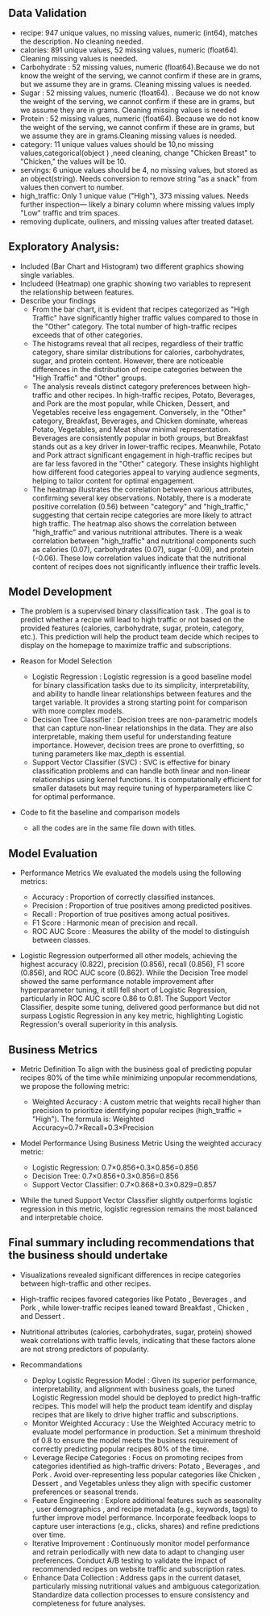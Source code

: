 ## Data Validation   
 - recipe: 947 unique values, no missing values, numeric (int64), matches the description. No    cleaning needed.
 - calories: 891 unique values, 52 missing values, numeric (float64). Cleaning missing values    is needed.
 - Carbohydrate : 52 missing values, numeric (float64).Because we do not      know the weight    of the serving, we cannot confirm if     these are in grams, but we assume    they are in    grams. Cleaning missing values is needed.
 - Sugar : 52 missing values, numeric (float64). . Because we do not know the weight of          the serving, we cannot confirm if these are in grams, but we assume they are    in grams.    Cleaning missing values is needed
 - Protein : 52 missing values, numeric (float64). Because we do not know    the weight of      the serving, we cannot confirm if these are in grams, but we assume they are    in            grams.Cleaning missing values is needed.
 - category: 11 unique values values should be 10,no missing values,categorical(object      )    ,need cleaning, change    "Chicken Breast" to "Chicken," the values will be 10.
 - servings: 6 unique values should be 4, no missing values, but stored as an object(string).    Needs  conversion to remove string "as a snack" from values then convert to number.
 - high_traffic: Only 1 unique value ("High"), 373 missing values. Needs further inspection—    likely a binary column where missing values imply "Low" traffic and trim spaces.
 - removing duplicate, ouliners, and missing values after treated dataset.
 
## Exploratory Analysis:  
  - Included (Bar Chart and Histogram) two different graphics showing single variables.
  - Includeed (Heatmap) one graphic showing two variables to represent the relationship           between features.
  - Describe your findings
    - From the bar chart, it is evident that recipes categorized as "High Traffic" have            significantly higher traffic values compared to those in the "Other" category. The total      number of high-traffic recipes exceeds that of other categories.
    - The histograms reveal that all recipes, regardless of their traffic category, share          similar distributions for calories, carbohydrates, sugar, and protein content. However,      there are noticeable differences in the distribution of recipe categories between the       "High Traffic" and "Other" groups.
    - The analysis reveals distinct category preferences between high-traffic and other            recipes. In high-traffic recipes, Potato, Beverages, and Pork are the most popular,          while Chicken, Dessert, and Vegetables receive less engagement. Conversely, in the            "Other" category, Breakfast, Beverages, and Chicken dominate, whereas Potato,                Vegetables, and Meat show minimal representation. Beverages are consistently popular in      both groups, but Breakfast stands out as a key driver in lower-traffic recipes.              Meanwhile, Potato and Pork attract significant engagement in high-traffic recipes but        are far less favored in the "Other" category. These insights highlight how different          food categories appeal to varying audience segments, helping to tailor content for            optimal engagement. 
    - The heatmap illustrates the correlation between various attributes, confirming several key observations. Notably, there is a moderate positive correlation (0.56) between "category" and "high_traffic," suggesting that certain recipe categories are more likely to attract high traffic. The heatmap also shows the correlation between "high_traffic" and various nutritional attributes. There is a weak correlation between "high_traffic" and nutritional components such as calories (0.07), carbohydrates (0.07), sugar (-0.09), and protein (-0.06). These low correlation values indicate that the nutritional content of recipes does not significantly influence their traffic levels.

## Model Development
  - The problem is a supervised binary classification task . The goal is to predict whether a recipe      will lead to high traffic or not based on the provided features (calories, carbohydrate, sugar, protein, category, etc.). This prediction will help the product team decide which recipes to display on the homepage to maximize traffic and subscriptions.

  - Reason for Model Selection
    - Logistic Regression :
Logistic regression is a good baseline model for binary classification tasks due to its simplicity, interpretability, and ability to handle linear relationships between features and the target variable.
It provides a strong starting point for comparison with more complex models.
    - Decision Tree Classifier :
Decision trees are non-parametric models that can capture non-linear relationships in the data. They are also interpretable, making them useful for understanding feature importance.
However, decision trees are prone to overfitting, so tuning parameters like max_depth is essential.
    - Support Vector Classifier (SVC) :
SVC is effective for binary classification problems and can handle both linear and non-linear relationships using kernel functions.
It is computationally efficient for smaller datasets but may require tuning of hyperparameters like C for optimal performance.
  - Code to fit the baseline and comparison models
    - all the codes are in the same file down with titles.
## Model Evaluation
  - Performance Metrics
We evaluated the models using the following metrics:
    - Accuracy : Proportion of correctly classified instances.
    - Precision : Proportion of true positives among predicted positives.
    - Recall : Proportion of true positives among actual positives.
    - F1 Score : Harmonic mean of precision and recall.
    - ROC AUC Score : Measures the ability of the model to distinguish between classes.
   

 - Logistic Regression outperformed all other models, achieving the highest accuracy (0.822), precision (0.856), recall (0.856), F1 score (0.856), and ROC AUC score (0.862). While the Decision Tree model showed the same performance notable improvement after hyperparameter tuning, it still fell short of Logistic Regression, particularly in ROC AUC score 0.86 to 0.81. The Support Vector Classifier, despite some tuning, delivered good performance but did not surpass Logistic Regression in any key metric, highlighting Logistic Regression's overall superiority in this analysis.
 
## Business Metrics
  - Metric Definition
To align with the business goal of predicting popular recipes 80% of the time while minimizing unpopular recommendations, we propose the following metric:

    - Weighted Accuracy : A custom metric that weights recall higher than precision to prioritize identifying popular recipes (high_traffic = "High"). The formula is:
Weighted Accuracy=0.7×Recall+0.3×Precision
  - Model Performance Using Business Metric
Using the weighted accuracy metric:
    - Logistic Regression: 0.7×0.856+0.3×0.856=0.856
    - Decision Tree: 0.7×0.856+0.3×0.856=0.856
    - Support Vector Classifier: 0.7×0.868+0.3×0.829=0.857
  - While the tuned Support Vector Classifier slightly outperforms logistic regression in this metric, logistic regression remains the most balanced and interpretable choice.


## Final summary including recommendations that the business should undertake
- Visualizations revealed significant differences in recipe categories between high-traffic and other recipes.
- High-traffic recipes favored categories like Potato , Beverages , and Pork , while lower-traffic recipes leaned toward Breakfast , Chicken , and Dessert .
- Nutritional attributes (calories, carbohydrates, sugar, protein) showed weak correlations with traffic levels, indicating that these factors alone are not strong predictors of popularity.

- Recommandations
    - Deploy Logistic Regression Model :
Given its superior performance, interpretability, and alignment with business goals, the tuned Logistic Regression model should be deployed to predict high-traffic recipes.
This model will help the product team identify and display recipes that are likely to drive higher traffic and subscriptions.
    - Monitor Weighted Accuracy :
Use the Weighted Accuracy metric to evaluate model performance in production.
Set a minimum threshold of 0.8 to ensure the model meets the business requirement of correctly predicting popular recipes 80% of the time.
    - Leverage Recipe Categories :
Focus on promoting recipes from categories identified as high-traffic drivers: Potato , Beverages , and Pork .
Avoid over-representing less popular categories like Chicken , Dessert , and Vegetables unless they align with specific customer preferences or seasonal trends.
    - Feature Engineering :
Explore additional features such as seasonality , user demographics , and recipe metadata (e.g., keywords, tags) to further improve model performance.
Incorporate feedback loops to capture user interactions (e.g., clicks, shares) and refine predictions over time.
    - Iterative Improvement :
Continuously monitor model performance and retrain periodically with new data to adapt to changing user preferences.
Conduct A/B testing to validate the impact of recommended recipes on website traffic and subscription rates.
    - Enhance Data Collection :
Address gaps in the current dataset, particularly missing nutritional values and ambiguous categorization.
Standardize data collection processes to ensure consistency and completeness for future analyses.



